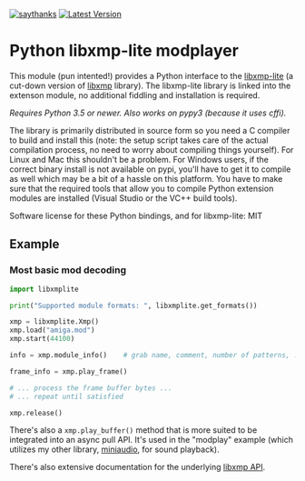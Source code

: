 [![saythanks](https://img.shields.io/badge/say-thanks-ff69b4.svg)](https://saythanks.io/to/irmen)
[![Latest Version](https://img.shields.io/pypi/v/libxmplite.svg)](https://pypi.python.org/pypi/libxmplite/)


# Python libxmp-lite  modplayer

This module (pun intented!) provides a Python interface to the
[libxmp-lite](https://github.com/cmatsuoka/libxmp/tree/master/lite)
(a cut-down version of [libxmp](https://github.com/cmatsuoka/libxmp) library).
The libxmp-lite library is linked into the extenson module, no additional
fiddling and installation is required. 

*Requires Python 3.5 or newer.  Also works on pypy3 (because it uses cffi).* 

The library is primarily distributed in source form so you need a C compiler to build and install this
(note: the setup script takes care of the actual compilation process, no need to worry about compiling things yourself).
For Linux and Mac this shouldn't be a problem. For Windows users, if the correct binary install
is not available on pypi, you'll have to get it to compile as well which may be a bit of a hassle 
on this platform. You have to make sure that the required tools that allow you to compile Python extension modules
are installed (Visual Studio or the VC++ build tools).
 
Software license for these Python bindings, and for libxmp-lite: MIT


## Example

### Most basic mod decoding

```python
import libxmplite

print("Supported module formats: ", libxmplite.get_formats())

xmp = libxmplite.Xmp()
xmp.load("amiga.mod")
xmp.start(44100)

info = xmp.module_info()    # grab name, comment, number of patterns, ....

frame_info = xmp.play_frame()

# ... process the frame buffer bytes ...
# ... repeat until satisfied

xmp.release()
```

There's also a ``xmp.play_buffer()`` method that is more suited to be integrated
into an async pull API. It's used in the "modplay" example (which utilizes my
other library, [miniaudio](https://github.com/irmen/pyminiaudio), for sound playback).


There's also extensive documentation for the underlying [libxmp API](https://github.com/cmatsuoka/libxmp/blob/master/docs/libxmp.rst).
